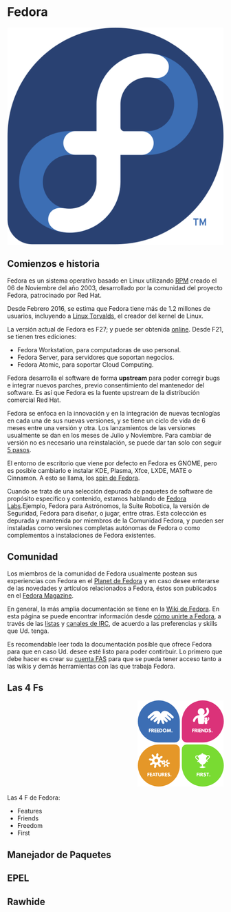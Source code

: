 # Fedora

<p align="center">
<img src="https://github.com/jinca/GNU_Linux/blob/master/Images/Fedora_logo.svg">
</p>


## Comienzos e historia

Fedora es un sistema operativo basado en Linux utilizando [RPM](https://es.wikipedia.org/wiki/RPM_Package_Manager) creado el 06 de Noviembre del año 2003, desarrollado por la comunidad del proyecto Fedora, patrocinado por Red Hat.

Desde Febrero 2016, se estima que Fedora tiene más de 1.2 millones de usuarios, incluyendo a [Linux Torvalds](http://www.tuxradar.com/content/interview-linus-torvalds-linux-format-163), el creador del kernel de Linux.  

La versión actual de Fedora es F27; y puede ser obtenida [online](https://getfedora.org/). Desde F21, se tienen tres ediciones:

* Fedora Workstation, para computadoras de uso personal.
* Fedora Server, para servidores que soportan negocios.
* Fedora Atomic, para soportar Cloud Computing. 

Fedora desarrolla el software de forma **upstream** para poder corregir bugs e integrar nuevos parches, previo consentimiento del mantenedor del software. Es así que Fedora es la fuente upstream de la distribución comercial Red Hat. 

Fedora se enfoca en la innovación y en la integración de nuevas tecnlogías en cada una de sus nuevas versiones, y se tiene un ciclo de vida de 6 meses entre una versión y otra. Los lanzamientos de las versiones usualmente se dan en los meses de Julio y Noviembre. Para cambiar de versión no es necesario una reinstalación, se puede dar tan solo con seguir [5 pasos](https://fedoramagazine.org/upgrade-fedora-workstation-fedora-27-beta/). 

El entorno de escritorio que viene por defecto en Fedora es GNOME, pero es posible cambiarlo e instalar KDE, Plasma, Xfce, LXDE, MATE o Cinnamon. A esto se llama, los [spin de Fedora](https://spins.fedoraproject.org/es/).

Cuando se trata de una selección depurada de paquetes de software de propósito específico y contenido, estamos hablando de [Fedora Labs](https://labs.fedoraproject.org/es/).Ejemplo, Fedora para Astrónomos, la Suite Robotica, la versión de Seguridad, Fedora para diseñar, o jugar, entre otras. Esta colección es depurada y mantenida por miembros de la Comunidad Fedora, y pueden ser instaladas como versiones completas autónomas de Fedora o como complementos a instalaciones de Fedora existentes.

 
## Comunidad

Los miembros de la comunidad de Fedora usualmente postean sus experiencias con Fedora en el [Planet de Fedora](http://fedoraplanet.org/) y en caso desee enterarse de las novedades y artículos relacionados a Fedora, éstos son publicados en el [Fedora Magazine](https://fedoramagazine.org/). 

En general, la más amplia documentación se tiene en la [Wiki de Fedora](https://fedoraproject.org). En esta página se puede encontrar información desde [cómo unirte a Fedora](https://fedoraproject.org/wiki/Join), a través de las [listas](https://lists.fedoraproject.org/archives/) y [canales de IRC](https://fedoraproject.org/wiki/IRC), de acuerdo a las preferencias y skills que Ud. tenga. 

Es recomendable leer toda la documentación posible que ofrece Fedora para que en caso Ud. desee esté listo para poder contirbuir. Lo primero que debe hacer es crear su [cuenta FAS](https://admin.fedoraproject.org/accounts/) para que se pueda tener acceso tanto a las wikis y demás herramientas con las que trabaja Fedora.

## Las 4 Fs

<p align="right">
<img src="https://github.com/jinca/GNU_Linux/blob/master/Images/4Foundations.png">
</p>

Las 4 F de Fedora:
* Features
* Friends
* Freedom
* First 


## Manejador de Paquetes


## EPEL

## Rawhide
